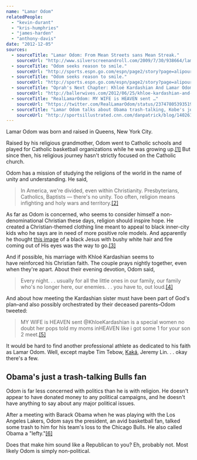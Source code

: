 ```yaml
---
name: "Lamar Odom"
relatedPeople:
  - "kevin-durant"
  - "kris-humphries"
  - "james-harden"
  - "anthony-davis"
date: "2012-12-05"
sources:
  - sourceTitle: "Lamar Odom: From Mean Streets sans Mean Streak."
    sourceUrl: "http://www.silverscreenandroll.com/2009/7/30/938664/lamar-odom-from-mean-streets-sans"
  - sourceTitle: "Odom seeks reason to smile."
    sourceUrl: "http://sports.espn.go.com/espn/page2/story?page=alipour/061102"
  - sourceTitle: "Odom seeks reason to smile."
    sourceUrl: "http://sports.espn.go.com/espn/page2/story?page=alipour/061102"
  - sourceTitle: "Oprah's Next Chapter: Khloé Kardashian And Lamar Odom Interview!"
    sourceUrl: "http://ballerwives.com/2012/06/25/khloe-kardashian-and-husband-lamar-odom-discuss-babies-reality-show-and-the-importance-of-god-in-their-lives-video/"
  - sourceTitle: "RealLamarOdom: MY WIFE is HEAVEN sent …"
    sourceUrl: "https://twitter.com/RealLamarOdom/status/237478053935194112"
  - sourceTitle: "Lamar Odom talks about Obama trash-talking, Kobe's jokes, Artest."
    sourceUrl: "http://sportsillustrated.cnn.com/danpatrick/blog/140261/index.html"
---
```


Lamar Odom was born and raised in Queens, New York City.

Raised by his religious grandmother, Odom went to Catholic schools and played for Catholic basketball organizations while he was growing up.<a class="source-citation" href="http://www.silverscreenandroll.com/2009/7/30/938664/lamar-odom-from-mean-streets-sans" title="Lamar Odom: From Mean Streets sans Mean Streak.">[1]</a> But since then, his religious journey hasn't strictly focused on the Catholic church.

Odom has a mission of studying the religions of the world in the name of unity and understanding. He said,

>In America, we're divided, even within Christianity. Presbyterians, Catholics, Baptists — there's no unity. Too often, religion means infighting and holy wars and territory.<a class="source-citation" href="http://sports.espn.go.com/espn/page2/story?page=alipour/061102" title="Odom seeks reason to smile.">[2]</a>

As far as Odom is concerned, who seems to consider himself a non-denominational Christian these days, religion should inspire hope. He created a Christian-themed clothing line meant to appeal to black inner-city kids who he says are in need of more positive role models. And apparently he thought [this image](http://espn.go.com/photo/2006/1102/pg2_revelation_195.jpg) of a black Jesus with bushy white hair and fire coming out of His eyes was the way to go.<a class="source-citation" href="http://sports.espn.go.com/espn/page2/story?page=alipour/061102" title="Odom seeks reason to smile.">[3]</a>

And if possible, his marriage with Khloé Kardashian seems to have reinforced his Christian faith. The couple prays nightly together, even when they're apart. About their evening devotion, Odom said,

>Every night. . . usually for all the little ones in our family, our family who's no longer here, our enemies. . . you have to, out loud.<a class="source-citation" href="http://ballerwives.com/2012/06/25/khloe-kardashian-and-husband-lamar-odom-discuss-babies-reality-show-and-the-importance-of-god-in-their-lives-video/" title="Oprah&apos;s Next Chapter: Khloé Kardashian And Lamar Odom Interview!">[4]</a>

And about how meeting the Kardashian sister must have been part of God's plan–and also possibly orchestrated by their deceased parents–Odom tweeted:

>MY WIFE is HEAVEN sent @KhloeKardashian is a special women no doubt her pops told my moms inHEAVEN like i got some 1 for your son 2 meet.<a class="source-citation" href="https://twitter.com/RealLamarOdom/status/237478053935194112" title="RealLamarOdom: MY WIFE is HEAVEN sent …">[5]</a>

It would be hard to find another professional athlete as dedicated to his faith as Lamar Odom. Well, except maybe Tim Tebow, [Kaká](http://hollowverse.com/kaka/), Jeremy Lin. . . okay there's a few.


## Obama's just a trash-talking Bulls fan

Odom is far less concerned with politics than he is with religion. He doesn't appear to have donated money to any political campaigns, and he doesn't have anything to say about any major political issues.

After a meeting with Barack Obama when he was playing with the Los Angeles Lakers, Odom says the president, an avid basketball fan, talked some trash to him for his team's loss to the Chicago Bulls. He also called Obama a "lefty."<a class="source-citation" href="http://sportsillustrated.cnn.com/danpatrick/blog/140261/index.html" title="Lamar Odom talks about Obama trash-talking, Kobe&apos;s jokes, Artest.">[6]</a>

Does that make him sound like a Republican to you? Eh, probably not. Most likely Odom is simply non-political.